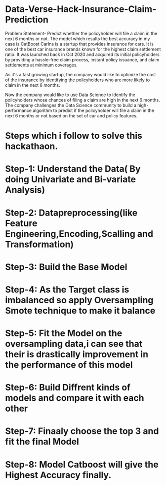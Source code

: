 # Data-Verse-Hack-Insurance-Claim-Prediction
Problem Statement- Predict whether the policyholder will file a claim in the next 6 months or not. The model which results the best accuracy in my case is CatBoost
CarIns is a startup that provides insurance for cars. It is one of the best car insurance brands known for the highest claim settlement ratio. It was launched back in Oct 2020 and acquired its initial policyholders by providing a hassle-free claim process, instant policy issuance, and claim settlements at minimum coverages.

As it's a fast growing startup, the company would like to optimize the cost of the insurance by identifying the policyholders who are more likely to claim in the next 6 months. 

Now the company would like to use Data Science to identify the policyholders whose chances of filing a claim are high in the next 6 months. The company challenges the Data Science community to build a high-performance algorithm to predict if the policyholder will file a claim in the next 6 months or not based on the set of car and policy features.

# Steps which i follow to solve this hackathaon.
# Step-1: Understand the Data( By doing Univariate and Bi-variate Analysis)
# Step-2: Datapreprocessing(like Feature Engineering,Encoding,Scalling and Transformation)
# Step-3: Build the Base Model
# Step-4: As the Target class is imbalanced so apply Oversampling Smote technique to make it balance
# Step-5: Fit the Model on the oversampling data,i can see that their is drastically improvement in the performance of this model
# Step-6: Build Diffrent kinds of models and compare it with each other
# Step-7: Finaaly choose the top 3 and fit the final Model
# Step-8: Model Catboost will give the Highest Accuracy finally.
